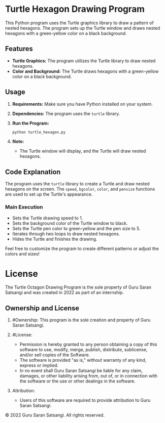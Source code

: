 # Turtle Hexagon Drawing Program

This Python program uses the Turtle graphics library to draw a pattern of nested hexagons. The program sets up the Turtle window and draws nested hexagons with a green-yellow color on a black background.

## Features

- **Turtle Graphics:** The program utilizes the Turtle library to draw nested hexagons.
- **Color and Background:** The Turtle draws hexagons with a green-yellow color on a black background.

## Usage

1. **Requirements:** Make sure you have Python installed on your system.

2. **Dependencies:** The program uses the `turtle` library.

3. **Run the Program:**
   ```bash
   python turtle_hexagon.py
   ```

4. **Note:**
   - The Turtle window will display, and the Turtle will draw nested hexagons.

## Code Explanation

The program uses the `turtle` library to create a Turtle and draw nested hexagons on the screen. The `speed`, `bgcolor`, `color`, and `pensize` functions are used to set up the Turtle's appearance.

### Main Execution
- Sets the Turtle drawing speed to 1.
- Sets the background color of the Turtle window to black.
- Sets the Turtle pen color to green-yellow and the pen size to 5.
- Iterates through two loops to draw nested hexagons.
- Hides the Turtle and finishes the drawing.

Feel free to customize the program to create different patterns or adjust the colors and sizes!

# License

The Turtle Octagon Drawing Program is the sole property of Guru Saran Satsangi and was created in 2022 as part of an internship.

## Ownership and License

1. #Ownership: This program is the sole creation and property of Guru Saran Satsangi.

2. #License:
   - Permission is hereby granted to any person obtaining a copy of this software to use, modify, merge, publish, distribute, sublicense, and/or sell copies of the Software.
   - The software is provided "as is," without warranty of any kind, express or implied.
   - In no event shall Guru Saran Satsangi be liable for any claim, damages, or other liability arising from, out of, or in connection with the software or the use or other dealings in the software.

3. Attribution:
   - Users of this software are required to provide attribution to Guru Saran Satsangi.


© 2022 Guru Saran Satsangi. All rights reserved.